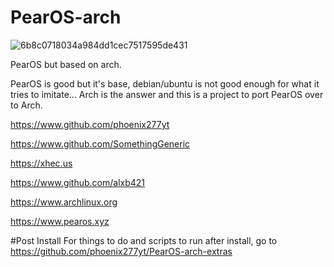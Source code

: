 # PearOS-arch
![6b8c0718034a984dd1cec7517595de431](https://user-images.githubusercontent.com/73348506/114875519-368ecd80-9db2-11eb-869f-df0494d99528.png)

PearOS but based on arch.


PearOS is good but it's base, debian/ubuntu is not good enough for what it tries to imitate...
Arch is the answer and this is a project to port PearOS over to Arch.


https://www.github.com/phoenix277yt

https://www.github.com/SomethingGeneric

https://xhec.us

https://www.github.com/alxb421

https://www.archlinux.org

https://www.pearos.xyz


#Post Install
For things to do and scripts to run after install, go to https://github.com/phoenix277yt/PearOS-arch-extras
